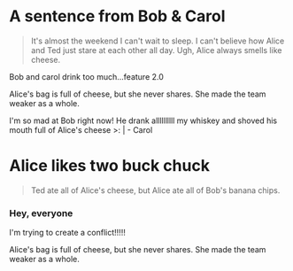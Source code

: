 # A sentence from Bob & Carol
> It's almost the weekend I can't wait to sleep. I can't believe how Alice and Ted just stare at each other all day. Ugh, Alice always smells like cheese.

Bob and carol drink too much...feature 2.0


Alice's bag is full of cheese, but she never shares. She made the team weaker as a whole.  

I'm so mad at Bob right now! He drank allllllllll my whiskey and shoved his mouth full of Alice's cheese >: | - Carol

# Alice likes two buck chuck

> Ted ate all of Alice's cheese, but Alice ate all of Bob's banana chips.

### Hey, everyone

I'm trying to create a conflict!!!!!

Alice's bag is full of cheese, but she never shares. She made the team weaker as a whole.

